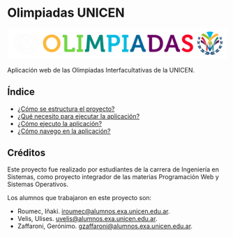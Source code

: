 # Olimpiadas UNICEN

![logo](static/img/logo_cabecera.png)

Aplicación web de las Olimpiadas Interfacultativas de la UNICEN.

## Índice

- [¿Cómo se estructura el proyecto?](resources/markdown/estructura.md)
- [¿Qué necesito para ejecutar la aplicación?](resources/markdown/requisitos.md)
- [¿Cómo ejecuto la aplicación?](resources/markdown/ejecución.md)
- [¿Cómo navego en la aplicación?](resources/markdown/tutorial.md)

## Créditos

Este proyecto fue realizado por estudiantes de la carrera de Ingeniería en Sistemas, como proyecto integrador de las materias Programación Web y Sistemas Operativos.

Los alumnos que trabajaron en este proyecto son:

- Roumec, Iñaki. <iroumec@alumnos.exa.unicen.edu.ar>.
- Velis, Ulises. <uvelis@alumnos.exa.unicen.edu.ar>.
- Zaffaroni, Gerónimo. <gzaffaroni@alumnos.exa.unicen.edu.ar>.
